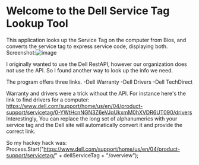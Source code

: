 # Welcome to the Dell Service Tag Lookup Tool 

This application looks up the Service Tag on the computer from Bios, and converts the service tag to express service code, displaying both. 
Screenshot:![image](https://user-images.githubusercontent.com/48245017/76416099-cde44e80-6370-11ea-9231-748bb49703bb.png)

I originally wanted to use the Dell RestAPI, however our organization does not use the API. So I found another way to look up the info we need. 

The program offers three links. 
-Dell Warranty
-Dell Drivers
-Dell TechDirect

Warranty and drivers were a trick without the API. For instance here's the link to find drivers for a computer: 
https://www.dell.com/support/home/us/en/04/product-support/servicetag/0-YWtHcnNGN3Z6eVJqUkxmM0hXVDR6UT090/drivers
Interestingly, You can replace the long set of alphanumerics with your service tag and the Dell site will automatically convert it and provide the correct link. 

So my hackey hack was: 
Process.Start("https://www.dell.com/support/home/us/en/04/product-support/servicetag/" + dellServiceTag + "/overview");
